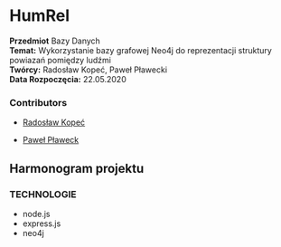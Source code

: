 # HumRel

<b>Przedmiot</b> Bazy Danych</br>
<b>Temat:</b> Wykorzystanie bazy grafowej Neo4j do reprezentacji struktury powiazań pomiędzy ludźmi<br>
<b>Twórcy:</b> Radosław Kopeć, Paweł Pławecki<br/>
<b>Data Rozpoczęcia:</b> 22.05.2020

### Contributors

- [Radosław Kopeć](https://github.com/radekkpc)

- [Paweł Pławeck](https://github.com/rzabolbabol)

## Harmonogram projektu

### TECHNOLOGIE

* node.js
* express.js
* neo4j